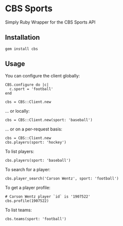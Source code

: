 # CBS Sports

Simply Ruby Wrapper for the CBS Sports API

## Installation

    gem install cbs

## Usage

You can configure the client globally:

    CBS.configure do |c|
      c.sport = 'football'
    end

    cbs = CBS::Client.new

... or locally:

    cbs = CBS::Client.new(sport: 'baseball')

... or on a per-request basis:

    cbs = CBS::Client.new
    cbs.players(sport: 'hockey')

To list players:

    cbs.players(sport: 'baseball')

To search for a player:

    cbs.player_search('Carson Wentz', sport: 'football')

To get a player profile:

    # Carson Wentz player `id` is '1907522'
    cbs.profile(1907522)

To list teams:

    cbs.teams(sport: 'football')
